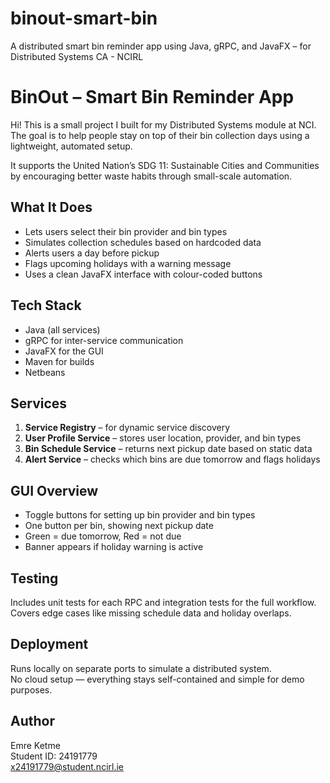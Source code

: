 # binout-smart-bin
A distributed smart bin reminder app using Java, gRPC, and JavaFX – for Distributed Systems CA - NCIRL

# BinOut – Smart Bin Reminder App

Hi! This is a small project I built for my Distributed Systems module at NCI.  
The goal is to help people stay on top of their bin collection days using a lightweight, automated setup.

It supports the United Nation’s SDG 11: Sustainable Cities and Communities by encouraging better waste habits through small-scale automation.

## What It Does

- Lets users select their bin provider and bin types
- Simulates collection schedules based on hardcoded data
- Alerts users a day before pickup
- Flags upcoming holidays with a warning message
- Uses a clean JavaFX interface with colour-coded buttons

## Tech Stack

- Java (all services)
- gRPC for inter-service communication
- JavaFX for the GUI
- Maven for builds
- Netbeans

## Services

1. **Service Registry** – for dynamic service discovery  
2. **User Profile Service** – stores user location, provider, and bin types  
3. **Bin Schedule Service** – returns next pickup date based on static data  
4. **Alert Service** – checks which bins are due tomorrow and flags holidays

## GUI Overview

- Toggle buttons for setting up bin provider and bin types
- One button per bin, showing next pickup date
- Green = due tomorrow, Red = not due
- Banner appears if holiday warning is active

## Testing

Includes unit tests for each RPC and integration tests for the full workflow.  
Covers edge cases like missing schedule data and holiday overlaps.

## Deployment

Runs locally on separate ports to simulate a distributed system.  
No cloud setup — everything stays self-contained and simple for demo purposes.


## Author

Emre Ketme  
Student ID: 24191779  
x24191779@student.ncirl.ie
